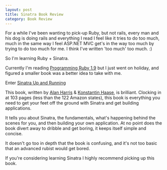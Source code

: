 ```yaml
---
layout: post
title: Sinatra Book Review
category: Book Review
---
```


For a while I've been wanting to pick-up Ruby, but not rails, every man and his dog is doing rails and everything I read I feel like it tries to do too much, much in the same way I feel ASP.NET MVC get's in the way too much by trying to do too much for me. I think I've written 'too much' too much. :)

So I'm learning Ruby + Sinatra.

Currently I'm reading [Programming Ruby 1.9](http://www.amazon.com/Programming-Ruby-1-9-Pragmatic-Programmers/dp/1934356085/) but I just went on holiday, and figured a smaller book was a better idea to take with me.

Enter [Sinatra Up and Running](http://www.amazon.com/Sinatra-Up-Running-Alan-Harris/dp/1449304230)

This book, written by [Alan Harris](https://twitter.com/anachronistic) & [Konstantin Haase](https://twitter.com/konstantinhaase), is brilliant. Clocking in at 103 pages (less than the 122 Amazon states), this book is everything you need to get your feet off the ground with Sinatra and get building applications.

It tells you about Sinatra, the fundamentals, what's happening behind the scenes for you, and then building your own application. At no point does the book divert away to dribble and get boring, it keeps itself simple and concise.

It doesn't go too in depth that the book is confusing, and it's not too basic that an advanced rubist would get bored.

If you're considering learning Sinatra I highly recommend picking up this book.